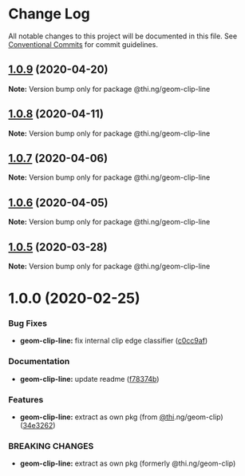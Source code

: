 # Change Log

All notable changes to this project will be documented in this file.
See [Conventional Commits](https://conventionalcommits.org) for commit guidelines.

## [1.0.9](https://github.com/thi-ng/umbrella/compare/@thi.ng/geom-clip-line@1.0.8...@thi.ng/geom-clip-line@1.0.9) (2020-04-20)

**Note:** Version bump only for package @thi.ng/geom-clip-line





## [1.0.8](https://github.com/thi-ng/umbrella/compare/@thi.ng/geom-clip-line@1.0.7...@thi.ng/geom-clip-line@1.0.8) (2020-04-11)

**Note:** Version bump only for package @thi.ng/geom-clip-line





## [1.0.7](https://github.com/thi-ng/umbrella/compare/@thi.ng/geom-clip-line@1.0.6...@thi.ng/geom-clip-line@1.0.7) (2020-04-06)

**Note:** Version bump only for package @thi.ng/geom-clip-line





## [1.0.6](https://github.com/thi-ng/umbrella/compare/@thi.ng/geom-clip-line@1.0.5...@thi.ng/geom-clip-line@1.0.6) (2020-04-05)

**Note:** Version bump only for package @thi.ng/geom-clip-line





## [1.0.5](https://github.com/thi-ng/umbrella/compare/@thi.ng/geom-clip-line@1.0.4...@thi.ng/geom-clip-line@1.0.5) (2020-03-28)

**Note:** Version bump only for package @thi.ng/geom-clip-line





# 1.0.0 (2020-02-25)


### Bug Fixes

* **geom-clip-line:** fix internal clip edge classifier ([c0cc9af](https://github.com/thi-ng/umbrella/commit/c0cc9af93293b3e68e9d5724874039e16bd6835e))


### Documentation

* **geom-clip-line:** update readme ([f78374b](https://github.com/thi-ng/umbrella/commit/f78374bec7dfe6227faaf699ab51e9a129ade922))


### Features

* **geom-clip-line:** extract as own pkg (from [@thi](https://github.com/thi).ng/geom-clip) ([34e3262](https://github.com/thi-ng/umbrella/commit/34e3262f8784df44f4adb729110d37513fccdfb3))


### BREAKING CHANGES

* **geom-clip-line:** extract as own pkg (formerly @thi.ng/geom-clip)
